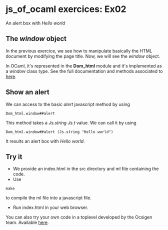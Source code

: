 # js_of_ocaml exercices: Ex02

An alert box with *Hello world*

## The *window* object

In the previous exercice, we see how to manipulate basically the HTML document by
modifying the page title.
Now, we will see the *window* object.

In OCaml, it's represented in the **Dom_html** module and it's implemented as a
*window* class type. See the full documentation and methods associated to
[here](https://ocsigen.org/js_of_ocaml/2.7/api/Dom_html.window-c).

## Show an alert

We can access to the basic *alert* javascript method by using
```
Dom_html.window##alert
```

This method takes a *Js.string Js.t* value. We can call it by using
```
Dom_html.window##alert (Js.string "Hello world")
```

It results an alert box with *Hello world*.

## Try it

* We provide an index.html in the src directory and ml file containing the code.
* Use
```
make
```
to compile the ml file into a javascript file.
* Run index.html in your web browser.

You can also try your own code in a toplevel developed by the Ocsigen team.
Available [here](http://ocsigen.org/js_of_ocaml/2.7/files/toplevel/).
